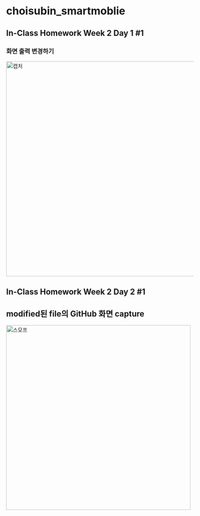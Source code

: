 # choisubin_smartmoblie
## In-Class Homework Week 2 Day 1 #1
### 화면 출력 변경하기
<img width="576" alt="캡처" src="https://user-images.githubusercontent.com/79950569/110569177-80730b00-8197-11eb-8661-7aa0b022829d.PNG">

## In-Class Homework Week 2 Day 2 #1
## modified된 file의 GitHub 화면 capture
<img width="495" alt="스모프" src="https://user-images.githubusercontent.com/79950569/110744252-b5a55900-827c-11eb-9ece-755e65ecaebc.PNG">
